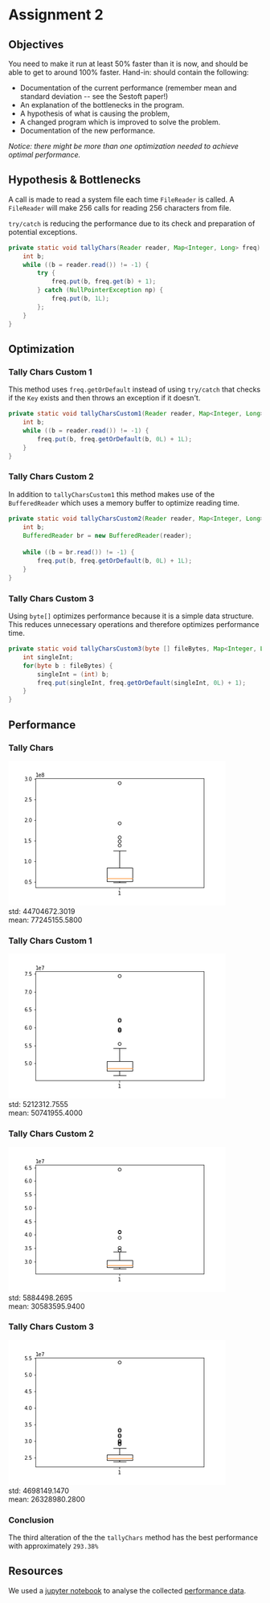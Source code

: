 # Assignment 2

## Objectives

You need to make it run at least 50% faster than it is now, and should be able to get to around 100% faster.
Hand-in: should contain the following:

* Documentation of the current performance (remember mean and standard deviation -- see the Sestoft paper!)
* An explanation of the bottlenecks in the program.
* A hypothesis of what is causing the problem,
* A changed program which is improved to solve the problem.
* Documentation of the new performance.

_Notice: there might be more than one optimization needed to achieve optimal performance._

## Hypothesis & Bottlenecks

A call is made to read a system file each time `FileReader` is called. A `FileReader` will make 256 calls for reading 256 characters from file.

`try/catch` is reducing the performance due to its check and preparation of potential exceptions.

```java
private static void tallyChars(Reader reader, Map<Integer, Long> freq) throws IOException {
    int b;
    while ((b = reader.read()) != -1) {
        try {
            freq.put(b, freq.get(b) + 1);
        } catch (NullPointerException np) {
            freq.put(b, 1L);
        };
    }
}
```

## Optimization
### Tally Chars Custom 1

This method uses `freq.getOrDefault` instead of using `try/catch` that checks if the `Key` exists and then throws an exception if it doesn't.

```java
private static void tallyCharsCustom1(Reader reader, Map<Integer, Long> freq) throws IOException {
    int b;
    while ((b = reader.read()) != -1) {
        freq.put(b, freq.getOrDefault(b, 0L) + 1L);
    }
}
```

### Tally Chars Custom 2

In addition to `tallyCharsCustom1` this method makes use of the `BufferedReader` which uses a memory buffer to optimize reading time. 

```java
private static void tallyCharsCustom2(Reader reader, Map<Integer, Long> freq) throws IOException {
    int b;
    BufferedReader br = new BufferedReader(reader);

    while ((b = br.read()) != -1) {
        freq.put(b, freq.getOrDefault(b, 0L) + 1L);
    }
}
```

### Tally Chars Custom 3

Using `byte[]` optimizes performance because it is a simple data structure. This reduces unnecessary operations and therefore optimizes performance time.


```java
private static void tallyCharsCustom3(byte [] fileBytes, Map<Integer, Long> freq) throws IOException {
    int singleInt;
    for(byte b : fileBytes) {
        singleInt = (int) b;
        freq.put(singleInt, freq.getOrDefault(singleInt, 0L) + 1);
    }
}
```

## Performance

### Tally Chars
![img](src/analysis/Tally_Chars.png)  
std: 44704672.3019  
mean: 77245155.5800  

### Tally Chars Custom 1
![img](src/analysis/Tally_Chars_Custom_1.png)  
std: 5212312.7555  
mean: 50741955.4000  

### Tally Chars Custom 2
![img](src/analysis/Tally_Chars_Custom_2.png)  
std: 5884498.2695  
mean: 30583595.9400  

### Tally Chars Custom 3
![img](src/analysis/Tally_Chars_Custom_3.png)  
std: 4698149.1470  
mean: 26328980.2800  

### Conclusion

The third alteration of the the `tallyChars` method has the best performance with approximately `293.38%`

## Resources

We used a [jupyter notebook](src/analysis/notebook.ipynb) to analyse the collected [performance data](src/analysis/observations.csv).
